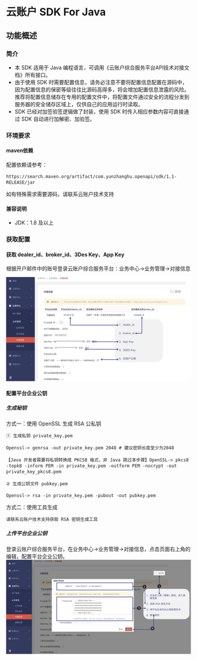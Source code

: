 # 云账户 SDK For Java

## 功能概述

### 简介
- 本 SDK 适用于 Java 编程语言，可调用《云账户综合服务平台API技术对接文档》所有接口。
- 由于使用 SDK 时需要配置信息，请务必注意不要将配置信息配置在源码中，因为配置信息的保密等级往往比源码高得多，将会增加配置信息泄露的风险。推荐将配置信息储存在专用的配置文件中，将配置文件通过安全的流程分发到服务器的安全储存区域上，仅供自己的应用运行时读取。
- SDK 已经对加签验签逻辑做了封装，使用 SDK 时传入相应参数内容可直接通过 SDK 自动进行加解密、加验签。

### 环境要求

#### maven依赖
配置依赖请参考：

```
https://search.maven.org/artifact/com.yunzhanghu.openapi/sdk/1.1-RELEASE/jar
```
如有特殊需求需要源码，请联系云账户技术支持

#### 兼容说明
- JDK：1.8 及以上

### 获取配置

#### 获取 dealer_id、broker_id、3Des Key、App Key       

  根据开户邮件中的账号登录云账户综合服务平台：业务中心->业务管理->对接信息
  
![获取配置信息](src/main/resources/img/keyconfig.png)

#### 配置平台企业公钥

##### 生成秘钥

方式一：使用 OpenSSL 生成 RSA 公私钥

```
① ⽣成私钥 private_key.pem

Openssl-> genrsa -out private_key.pem 2048 # 建议密钥⻓度⾄少为2048

【Java 开发者需要将私钥转换成 PKCS8 格式，非 Java 跳过本步骤】OpenSSL-> pkcs8 -topk8 -inform PEM -in private_key.pem -outform PEM -nocrypt -out private_key_pkcs8.pem

② ⽣成公钥⽂件 pubkey.pem

Openssl-> rsa -in private_key.pem -pubout -out pubkey.pem

```

方式二：使用工具生成

```
请联系云账户技术支持获取 RSA 密钥生成工具
```

##### 上传平台企业公钥

登录云账户综合服务平台，在业务中心->业务管理->对接信息，点击页面右上角的编辑，配置平台企业公钥。
![配置平台企业公钥信息](src/main/resources/img/publickeyconfig.png)


